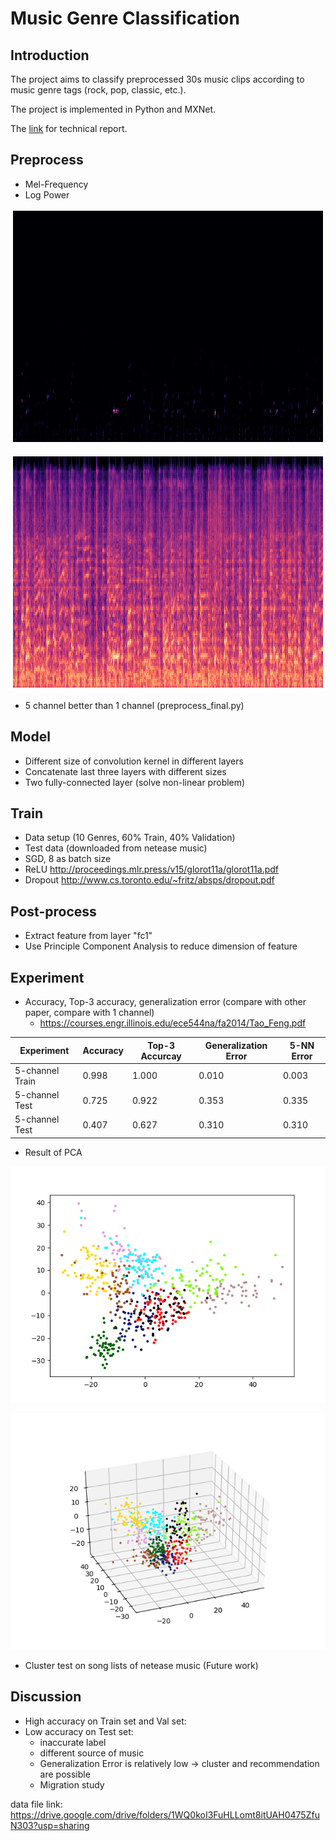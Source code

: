 # Music Genre Classification

## Introduction

The project aims to classify preprocessed 30s music clips according to music genre tags (rock, pop, classic, etc.).

The project is implemented in Python and MXNet.

The [link](Technical_Report.pdf) for technical report.

## Preprocess

* Mel-Frequency
* Log Power

![Alt text](analysis/mel/power.png?raw=true "Mel-Frequency Power")

![Alt text](analysis/mel/log_power.png?raw=true "Mel-Frequency Log Power")

* 5 channel better than 1 channel (preprocess_final.py)

## Model

* Different size of convolution kernel in different layers
* Concatenate last three layers with different sizes
* Two fully-connected layer (solve non-linear problem)

## Train

* Data setup (10 Genres, 60% Train, 40% Validation)
* Test data (downloaded from netease music)
* SGD, 8 as batch size
* ReLU http://proceedings.mlr.press/v15/glorot11a/glorot11a.pdf
* Dropout http://www.cs.toronto.edu/~fritz/absps/dropout.pdf

## Post-process

* Extract feature from layer "fc1"
* Use Principle Component Analysis to reduce dimension of feature

## Experiment

* Accuracy, Top-3 accuracy, generalization error (compare with other paper, compare with 1 channel) 
  * https://courses.engr.illinois.edu/ece544na/fa2014/Tao_Feng.pdf
  
| Experiment | Accuracy | Top-3 Accurcay | Generalization Error | 5-NN Error |
|------------|----------|----------------|----------------------|------------|
| 5-channel Train  |   0.998   | 1.000 | 0.010 | 0.003 |
| 5-channel Test | 0.725 | 0.922 | 0.353 | 0.335 |
| 5-channel Test | 0.407 | 0.627 | 0.310 | 0.310 |

* Result of PCA

![2d](analysis/2d.png)

![3d](analysis/3d.png)
* Cluster test on song lists of netease music (Future work)

## Discussion

* High accuracy on Train set and Val set:
* Low accuracy on Test set: 
  * inaccurate label
  * different source of music
  * Generalization Error is relatively low -> cluster and recommendation are possible
  * Migration study

data file link: https://drive.google.com/drive/folders/1WQ0koI3FuHLLomt8itUAH0475ZfuN303?usp=sharing
